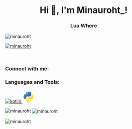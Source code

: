 <h1 align="center">Hi 👋, I'm Minauroht_!</h1>
<h3 align="center">Lua Where</h3>

<p align="left"> <img src="https://komarev.com/ghpvc/?username=minauroht&label=Profile%20views&color=0e75b6&style=flat" alt="minauroht" /> </p>

<p align="left"> <a href="https://github.com/ryo-ma/github-profile-trophy"><img src="https://github-profile-trophy.vercel.app/?username=minauroht" alt="minauroht" /></a> </p>

<p align="left"> <a href="https://twitter.com/" target="blank"><img src="https://img.shields.io/twitter/follow/?logo=twitter&style=for-the-badge" alt="" /></a> </p>

<h3 align="left">Connect with me:</h3>
<p align="left">
</p>

<h3 align="left">Languages and Tools:</h3>
<p align="left"> <a href="https://kotlinlang.org" target="_blank" rel="noreferrer"> <img src="https://www.vectorlogo.zone/logos/kotlinlang/kotlinlang-icon.svg" alt="kotlin" width="40" height="40"/> </a> <a href="https://www.python.org" target="_blank" rel="noreferrer"> <img src="https://raw.githubusercontent.com/devicons/devicon/master/icons/python/python-original.svg" alt="python" width="40" height="40"/> </a> </p>

<p><img align="left" src="https://github-readme-stats.vercel.app/api/top-langs?username=minauroht&show_icons=true&locale=en&layout=compact" alt="minauroht" /></p>

<p>&nbsp;<img align="center" src="https://github-readme-stats.vercel.app/api?username=minauroht&show_icons=true&locale=en" alt="minauroht" /></p>

<p><img align="center" src="https://github-readme-streak-stats.herokuapp.com/?user=minauroht&" alt="minauroht" /></p>
